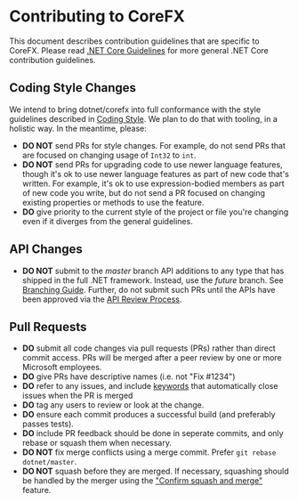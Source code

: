 Contributing to CoreFX
======================

This document describes contribution guidelines that are specific to CoreFX. Please read [.NET Core Guidelines](https://github.com/dotnet/coreclr/blob/master/Documentation/project-docs/contributing.md) for more general .NET Core contribution guidelines.

Coding Style Changes
--------------------

We intend to bring dotnet/corefx into full conformance with the style guidelines described in [Coding Style](../coding-guidelines/coding-style.md). We plan to do that with tooling, in a holistic way. In the meantime, please:

* **DO NOT** send PRs for style changes. For example, do not send PRs that are focused on changing usage of ```Int32``` to ```int```.
* **DO NOT** send PRs for upgrading code to use newer language features, though it's ok to use newer language features as part of new code that's written.  For example, it's ok to use expression-bodied members as part of new code you write, but do not send a PR focused on changing existing properties or methods to use the feature.
* **DO** give priority to the current style of the project or file you're changing even if it diverges from the general guidelines.

API Changes
-----------

* **DO NOT** submit to the *master* branch API additions to any type that has shipped in the full .NET framework. Instead, use the *future* branch. See [Branching Guide](branching-guide.md). Further, do not submit such PRs until the APIs have been approved via the [API Review Process](api-review-process.md).

Pull Requests
-------------

* **DO** submit all code changes via pull requests (PRs) rather than direct commit access. PRs will be merged after a peer review by one or more Microsoft employees.
* **DO** give PRs have descriptive names (i.e. not "Fix #1234")
* **DO** refer to any issues, and include [keywords](https://help.github.com/articles/closing-issues-via-commit-messages/) that automatically close issues when the PR is merged
* **DO** tag any users to review or look at the change.
* **DO** ensure each commit produces a successful build (and preferably passes tests).
* **DO** include PR feedback should be done in seperate commits, and only rebase or squash them when necessary.
* **DO NOT** fix merge conflicts using a merge commit. Prefer `git rebase dotnet/master`.
* **DO NOT** squash before they are merged. If necessary, squashing should be handled by the merger using the ["Confirm squash and merge"](https://github.com/blog/2141-squash-your-commits) feature.
